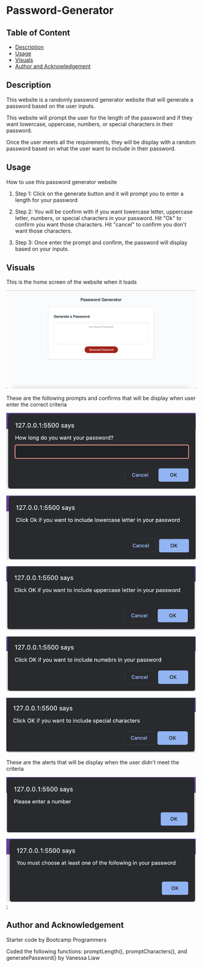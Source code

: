 # Password-Generator

## Table of Content
- [Description](#description)
- [Usage](#usage)
- [Visuals](#visuals)
- [Author and Acknowledgement](#author-and-acknowledgement)

## Description 

This website is a randomly password generator website that will generate a password based on the user inputs.

This website will prompt the user for the length of the password and if they want lowercase, uppercase, numbers, or special characters in their password. 

Once the user meets all the requirements, they will be display with a random password based on what the user want to include in their password.

## Usage

How to use this password generator website

1. Step 1: Click on the generate button and it will prompt you to enter a length for your password

2. Step 2: You will be confirm with if you want lowercase letter, uppercase letter, numbers, or special characters in your password. Hit "Ok" to confirm you want those characters. Hit "cancel" to confirm you don't want those characters.

3. Step 3: Once enter the prompt and confirm, the password will display based on your inputs.

## Visuals

This is the home screen of the website when it loads

![Home-Page](./assets/images/home-screen.png)

These are the following prompts and confirms that will be display when user enter the correct criteria

![Prompt-Length](./assets/images/prompt-length.png)

![Lowercase-Input](./assets/images/lowercase.png)

![Uppercase-Input](./assets/images/uppercase.png)

![Number-Input](./assets/images/numbers.png)

![Special-Input](./assets/images/special.png)

These are the alerts that will be display when the user didn't meet the criteria

![Prompt-Errors](./assets/images/prompt-length-error.png)

![Characters-Errors](./assets/images/characters-errors.png);

## Author and Acknowledgement

Starter code by Bootcamp Programmers 

Coded the following functions: promptLength(), promptCharacters(), and generatePassword() by Vanessa Liaw